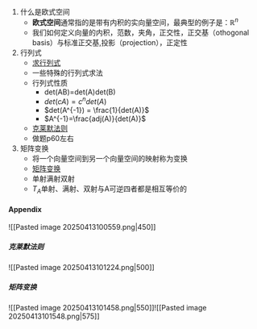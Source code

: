 1. 什么是欧式空间
	- **欧式空间**通常指的是带有内积的实向量空间，最典型的例子是：$\mathbb{R}^n$
	- 我们如何定义向量的内积，范数，夹角，正交性，正交基（othogonal basis）与标准正交基,投影（projection），正定性
2. 行列式
	- [求行列式](线性方程组与矩阵_LinearEquationsAndMatrices#1.求矩阵的逆)
	- 一些特殊的行列式求法
	- 行列式性质
		- det(AB)=det(A)det(B)
		- $det(cA)=c^ndet(A)$
		- $det(A^{-1}) = \frac{1}{det(A)}$
		- $A^{-1}=\frac{adj(A)}{det(A)}$
	- [克莱默法则](#克莱默法则)
	- 做题p60左右
3. 矩阵变换
	- 将一个向量空间到另一个向量空间的映射称为变换
	- [矩阵变换](#矩阵变换)
	- 单射满射双射
	- $T_A$单射、满射、双射与A可逆四者都是相互等价的




#### Appendix

![[Pasted image 20250413100559.png|450]]

##### 克莱默法则
![[Pasted image 20250413101224.png|500]]

##### 矩阵变换
![[Pasted image 20250413101458.png|550]]![[Pasted image 20250413101548.png|575]]